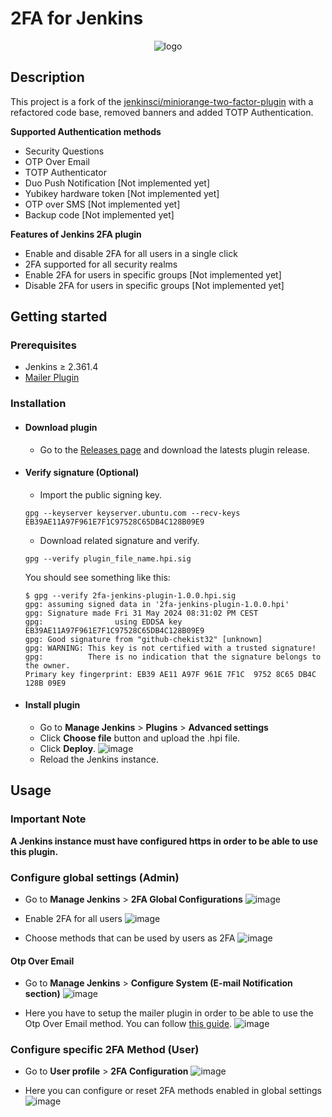 # 2FA for Jenkins
<p align="center">
    <img src="./docs/images/plugin_logo.png" alt="logo" />
</p>


## Description
This project is a fork of the [jenkinsci/miniorange-two-factor-plugin](https://github.com/jenkinsci/miniorange-two-factor-plugin) with a refactored code base, removed banners and added TOTP Authentication.

**Supported Authentication methods**
- Security Questions
- OTP Over Email
- TOTP Authenticator
- Duo Push Notification [Not implemented yet]
- Yubikey hardware token [Not implemented yet]
- OTP over SMS [Not implemented yet]
- Backup code [Not implemented yet]

**Features of Jenkins 2FA plugin**
- Enable and disable 2FA for all users in a single click
- 2FA supported for all security realms
- Enable 2FA for users in specific groups [Not implemented yet]
- Disable 2FA for users in specific groups [Not implemented yet]


## Getting started

### Prerequisites
- Jenkins ≥ 2.361.4
- [Mailer Plugin](https://plugins.jenkins.io/mailer/)

### Installation

- #### Download plugin 
    - Go to the [Releases page](https://github.com/chekist32/2fa-plugin-jenkins/releases) and download the latests plugin release.

- #### Verify signature (Optional)
    - Import the public signing key.
    ```shell 
    gpg --keyserver keyserver.ubuntu.com --recv-keys EB39AE11A97F961E7F1C97528C65DB4C128B09E9
    ```
    - Download related signature and verify.
    ```shell
    gpg --verify plugin_file_name.hpi.sig
    ```
    You should see something like this:
    ```shell
    $ gpg --verify 2fa-jenkins-plugin-1.0.0.hpi.sig 
    gpg: assuming signed data in '2fa-jenkins-plugin-1.0.0.hpi'
    gpg: Signature made Fri 31 May 2024 08:31:02 PM CEST
    gpg:                using EDDSA key EB39AE11A97F961E7F1C97528C65DB4C128B09E9
    gpg: Good signature from "github-chekist32" [unknown]
    gpg: WARNING: This key is not certified with a trusted signature!
    gpg:          There is no indication that the signature belongs to the owner.
    Primary key fingerprint: EB39 AE11 A97F 961E 7F1C  9752 8C65 DB4C 128B 09E9
    ```
- #### Install plugin
    - Go to **Manage Jenkins** > **Plugins** > **Advanced settings**
    - Click **Choose file** button and upload the .hpi file.
    - Click **Deploy**.
    ![image](docs/images/plugin_installation.png)
    - Reload the Jenkins instance.


## Usage

### Important Note
**A Jenkins instance must have configured https in order to be able to use this plugin.**

### Configure global settings (Admin)
- Go to **Manage Jenkins** > **2FA Global Configurations**
![image](docs/images/global_config.png)

- Enable 2FA for all users
![image](docs/images/global_config_enable_2fa.png)

- Choose methods that can be used by users as 2FA
![image](docs/images/global_config_enable_2fa_methods.png)

#### Otp Over Email
- Go to **Manage Jenkins** > **Configure System (E-mail Notification section)**
![image](docs/images/mailer_setup.png)

- Here you have to setup the mailer plugin in order to be able to use the Otp Over Email method. You can follow [this guide](https://github.com/jenkinsci/mailer-plugin?tab=readme-ov-file#configuration).
![image](docs/images/mailer_setup2.png)


### Configure specific 2FA Method (User)
- Go to **User profile** > **2FA Configuration**
![image](docs/images/user_tfa_config.png)

- Here you can configure or reset 2FA methods enabled in global settings
![image](docs/images/user_2fa_config_methods.png)
